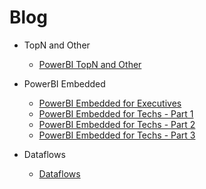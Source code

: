 # Blog

* TopN and Other
    * [PowerBI TopN and Other](TopNAndOther/TopNAndOther.md)
* PowerBI Embedded
    * [PowerBI Embedded for Executives](Embedded/Embedded-exec.md)
    * [PowerBI Embedded for Techs - Part 1](Embedded/Embedded-tech-part1.md)
    * [PowerBI Embedded for Techs - Part 2](Embedded/Embedded-tech-part2.md)
    * [PowerBI Embedded for Techs - Part 3](Embedded/Embedded-tech-part3.md)

* Dataflows
    * [Dataflows](Dataflows/Dataflows.md)
